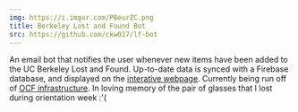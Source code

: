 ```yaml
---
img: https://i.imgur.com/PBeurZC.png
title: Berkeley Lost and Found Bot
src: https://github.com/ckw017/lf-bot
---
```

An email bot that notifies the user whenever new items have been added to the UC Berkeley Lost and Found. Up-to-date data is synced with a Firebase database, and displayed on the [interative webpage](https://ckw017.github.io/berkeley-lf-page/). Currently being run off of [OCF infrastructure](https://ocf.io). In loving memory of the pair of glasses that I lost during orientation week :'(

